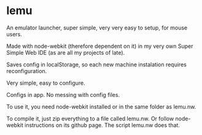 lemu
====

An emulator launcher, super simple, very very easy to setup, for mouse users.

Made with node-webkit (therefore dependent on it) in my very own Super Simple Web IDE (as are all my projects of late).

Saves config in localStorage, so each new machine instalation requires reconfiguration.

Very simple, easy to configure.

Configs in app. No messing with config files.

To use it, you need node-webkit installed or in the same folder as lemu.nw.

To compile it, just zip everything to a file called lemu.nw. Or follow node-webkit instructions on its github 
page. The script lemu.nw does that.
